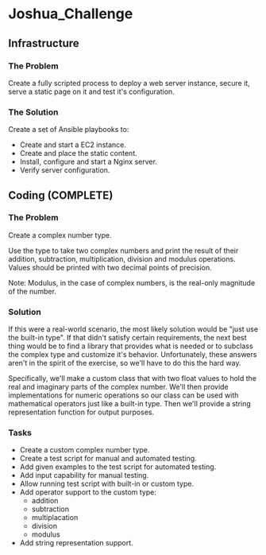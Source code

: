 # Joshua_Challenge

## Infrastructure

### The Problem

Create a fully scripted process to deploy a web server instance, secure it,
serve a static page on it and test it's configuration.

### The Solution

Create a set of Ansible playbooks to:
- Create and start a EC2 instance.
- Create and place the static content.
- Install, configure and start a Nginx server.
- Verify server configuration.

## Coding **(COMPLETE)**

### The Problem

Create a complex number type.

Use the type to take two complex numbers and print the result of their
addition, subtraction, multiplication, division and modulus operations.
Values should be printed with two decimal points of precision.

Note: Modulus, in the case of complex numbers, is the real-only magnitude
of the number.

### Solution

If this were a real-world scenario, the most likely solution would be "just
use the built-in type". If that didn't satisfy certain requirements, the
next best thing would be to find a library that provides what is needed or
to subclass the complex type and customize it's behavior. Unfortunately,
these answers aren't in the spirit of the exercise, so we'll have to do
this the hard way.

Specifically, we'll make a custom class that with two float values to hold
the real and imaginary parts of the complex number. We'll then provide
implementations for numeric operations so our class can be used with
mathematical operators just like a built-in type. Then we'll provide a
string representation function for output purposes.

### Tasks

- Create a custom complex number type.
- Create a test script for manual and automated testing.
- Add given examples to the test script for automated testing.
- Add input capability for manual testing.
- Allow running test script with built-in or custom type.
- Add operator support to the custom type:
    - addition
    - subtraction
    - multiplacation
    - division
    - modulus
- Add string representation support.